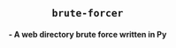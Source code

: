 <h2 align="center"><strong><code>brute-forcer</code></strong>
<h4 align="center">- A web directory brute force written in Py</h4>
